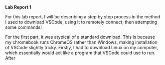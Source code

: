 **Lab Report 1**

For this lab report, I will be describing a step by step process in the method I used to download VSCode, using it to remotely connect, then attempting some commands!

For the first part, it was atypical of a standard download. This is because my chromebook runs ChromeOS rather than Windows, making installation of VSCode slightly tricky. Firstly, I had to download Linux on my computer, which essentially would act like a program that VSCode could use to run. After


